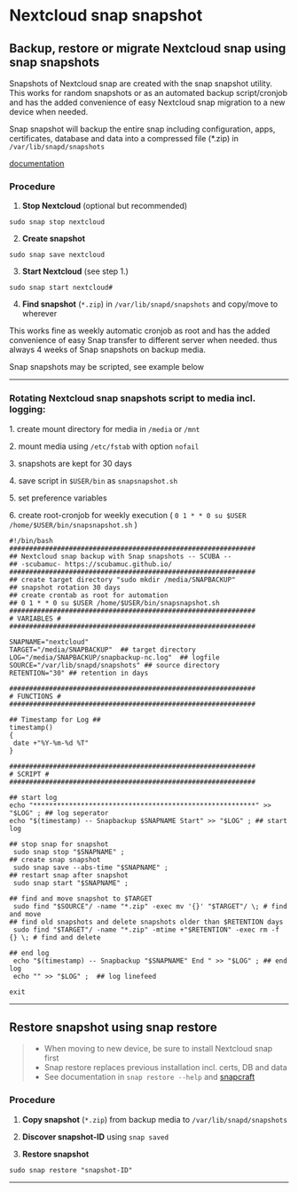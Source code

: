 # Nextcloud snap snapshot

## Backup, restore or migrate Nextcloud snap using snap snapshots
Snapshots of Nextcloud snap are created with the snap snapshot utility. This works for random snapshots or as an automated backup script/cronjob and has the added convenience of easy Nextcloud snap migration to a new device when needed. 

Snap snapshot will backup the entire snap including configuration, apps, certificates, database and data into a compressed file (*.zip) in `/var/lib/snapd/snapshots`

[documentation](https://snapcraft.io/docs/snapshots)

### Procedure

 1. **Stop Nextcloud** (optional but recommended)
```
sudo snap stop nextcloud
```
 2. **Create snapshot**
```
sudo snap save nextcloud
```
 3. **Start Nextcloud** (see step 1.)
``` 
sudo snap start nextcloud#
```
 4. **Find snapshot** (`*.zip`) in `/var/lib/snapd/snapshots` and copy/move to wherever

This works fine as weekly automatic cronjob as root and has the added convenience of easy Snap transfer to different server when needed. thus always 4 weeks of Snap snapshots on backup media.

Snap snapshots may be scripted, see example below

---

### Rotating Nextcloud snap snapshots script to media incl. logging:

1\. create mount directory for media in `/media` or `/mnt`

2\. mount media using `/etc/fstab` with option `nofail`

3\. snapshots are kept for 30 days

4\. save script in `$USER/bin` as `snapsnapshot.sh`

5\. set preference variables

6\. create root-cronjob for weekly execution ( ``` 0 1 * * 0 su $USER /home/$USER/bin/snapsnapshot.sh ``` )

```
#!/bin/bash
##############################################################
## Nextcloud snap backup with Snap snapshots -- SCUBA --
## -scubamuc- https://scubamuc.github.io/ 
##############################################################
## create target directory "sudo mkdir /media/SNAPBACKUP"
## snapshot rotation 30 days 
## create crontab as root for automation
## 0 1 * * 0 su $USER /home/$USER/bin/snapsnapshot.sh
##############################################################
# VARIABLES #
##############################################################

SNAPNAME="nextcloud"
TARGET="/media/SNAPBACKUP"  ## target directory
LOG="/media/SNAPBACKUP/snapbackup-nc.log"  ## logfile
SOURCE="/var/lib/snapd/snapshots" ## source directory
RETENTION="30" ## retention in days

##############################################################
# FUNCTIONS #
##############################################################

## Timestamp for Log ##
timestamp()
{
 date +"%Y-%m-%d %T"
}

##############################################################
# SCRIPT #
##############################################################

## start log  
echo "********************************************************" >> "$LOG" ; ## log seperator
echo "$(timestamp) -- Snapbackup $SNAPNAME Start" >> "$LOG" ; ## start log

## stop snap for snapshot  
 sudo snap stop "$SNAPNAME" ;
## create snap snapshot 
 sudo snap save --abs-time "$SNAPNAME" ;
## restart snap after snapshot 
 sudo snap start "$SNAPNAME" ;

## find and move snapshot to $TARGET  
 sudo find "$SOURCE"/ -name "*.zip" -exec mv '{}' "$TARGET"/ \; # find and move
## find old snapshots and delete snapshots older than $RETENTION days
 sudo find "$TARGET"/ -name "*.zip" -mtime +"$RETENTION" -exec rm -f {} \; # find and delete

## end log 
 echo "$(timestamp) -- Snapbackup "$SNAPNAME" End " >> "$LOG" ; ## end log 
 echo "" >> "$LOG" ;  ## log linefeed 

exit

```

---

## Restore snapshot using snap restore 

> * When moving to new device, be sure to install Nextcloud snap first
> * Snap restore replaces previous installation incl. certs, DB and data
> * See documentation in `snap restore --help` and [snapcraft](https://snapcraft.io/docs/snapshots#heading--restoring)

### Procedure

1. **Copy snapshot** (`*.zip`) from backup media to `/var/lib/snapd/snapshots`

2. **Discover snapshot-ID** using `snap saved`

3. **Restore snapshot** 
```
sudo snap restore "snapshot-ID"
```

---
